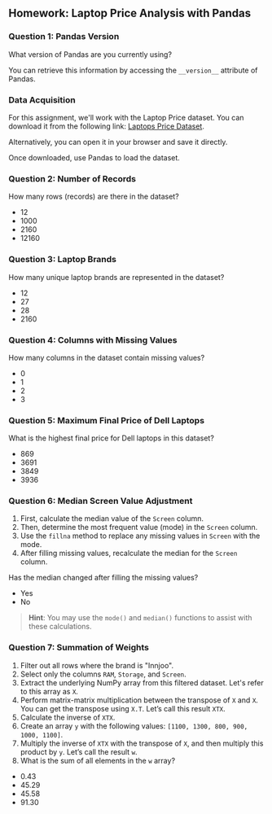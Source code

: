 ## Homework: Laptop Price Analysis with Pandas

### Question 1: Pandas Version

What version of Pandas are you currently using?

You can retrieve this information by accessing the `__version__` attribute of Pandas.

### Data Acquisition

For this assignment, we'll work with the Laptop Price dataset. You can download it from the following link: [Laptops Price Dataset](https://raw.githubusercontent.com/alexeygrigorev/datasets/master/laptops.csv).

Alternatively, you can open it in your browser and save it directly.

Once downloaded, use Pandas to load the dataset.

### Question 2: Number of Records

How many rows (records) are there in the dataset?

- 12
- 1000
- 2160
- 12160

### Question 3: Laptop Brands

How many unique laptop brands are represented in the dataset?

- 12
- 27
- 28
- 2160

### Question 4: Columns with Missing Values

How many columns in the dataset contain missing values?

- 0
- 1
- 2
- 3

### Question 5: Maximum Final Price of Dell Laptops

What is the highest final price for Dell laptops in this dataset?

- 869
- 3691
- 3849
- 3936

### Question 6: Median Screen Value Adjustment

1. First, calculate the median value of the `Screen` column.
2. Then, determine the most frequent value (mode) in the `Screen` column.
3. Use the `fillna` method to replace any missing values in `Screen` with the mode.
4. After filling missing values, recalculate the median for the `Screen` column.

Has the median changed after filling the missing values?

- Yes
- No

> **Hint**: You may use the `mode()` and `median()` functions to assist with these calculations.

### Question 7: Summation of Weights

1. Filter out all rows where the brand is "Innjoo".
2. Select only the columns `RAM`, `Storage`, and `Screen`.
3. Extract the underlying NumPy array from this filtered dataset. Let's refer to this array as `X`.
4. Perform matrix-matrix multiplication between the transpose of `X` and `X`. You can get the transpose using `X.T`. Let’s call this result `XTX`.
5. Calculate the inverse of `XTX`.
6. Create an array `y` with the following values: `[1100, 1300, 800, 900, 1000, 1100]`.
7. Multiply the inverse of `XTX` with the transpose of `X`, and then multiply this product by `y`. Let’s call the result `w`.
8. What is the sum of all elements in the `w` array?

- 0.43
- 45.29
- 45.58
- 91.30
